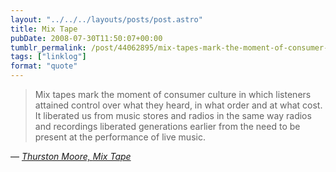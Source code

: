 ```yaml
---
layout: "../../../layouts/posts/post.astro"
title: Mix Tape
pubDate: 2008-07-30T11:50:07+00:00
tumblr_permalink: /post/44062895/mix-tapes-mark-the-moment-of-consumer-culture-in
tags: ["linklog"]
format: "quote"
---
```


> Mix tapes mark the moment of consumer culture in which listeners attained control over what they heard, in what order and at what cost. It liberated us from music stores and radios in the same way radios and recordings liberated generations earlier from the need to be present at the performance of live music.

— <cite>[Thurston Moore, _Mix Tape_](https://www.goodreads.com/book/show/250102.Mix_Tape)</cite>
